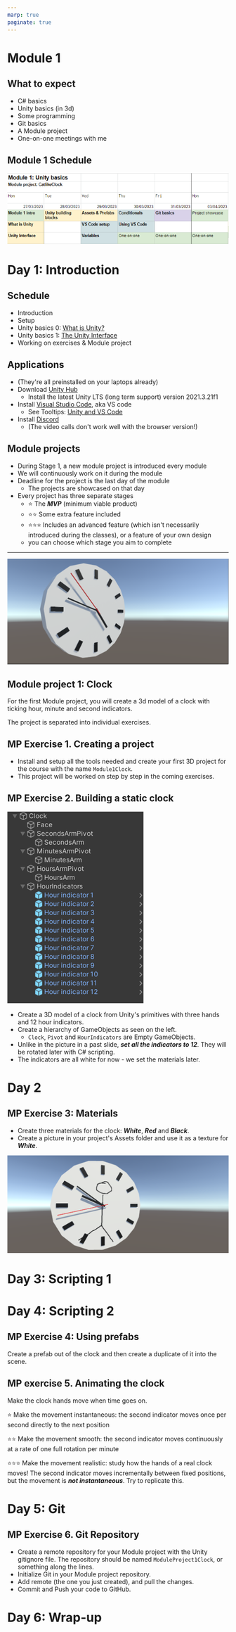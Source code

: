 ```yaml
---
marp: true
paginate: true
---
```

<!-- headingDivider: 3 -->
<!-- class: invert -->

# Module 1

## What to expect

* C# basics
* Unity basics (in 3d)
* Some programming
* Git basics
* A Module project
* One-on-one meetings with me

## Module 1 Schedule


<!-- | Day 1 | Day 2 | Day 3 | Day 4 | Day 5 | Day 6 | 
|-------|-------|-------|-------|-------|-------|
| 4.4. MA	| 5.4. TI	| 6.4. KE	| 7.4. TO	| 8.4. PE	| 11.4. MA	| 
| UB0: [What is Unity?](unity-basics/0-what-is-unity.md) | UB2: [Unity's Building Blocks](unity-basics/2-unity-building-blocks.md) | P1: [Variables and Conditionals](programming/1-variables-and-conditionals.md) | UB4: [Scripting Gameobjects](unity-basics/4-scripting-gameobjects.md) | PM1: [Git Basics](project-management/1-git-basics.md) | Module project & Wrap-up
| UB1: [The Unity Interface](unity-basics/1-the-unity-interface.md) | UB3: [Assets & Prefabs](unity-basics/3-assets-prefabs.md) | [The tools for success](https://www.businessoulu.com/en/events/game-team.html) (remote lecture) | P0: [Introduction to Game Programming](programming/0-game-programming.md)

--- -->
![width:1200px](imgs/stage1-module1.png)

# Day 1: Introduction

## Schedule

* Introduction
* Setup
* Unity basics 0: [What is Unity?](unity-basics/0-what-is-unity.md)
* Unity basics 1: [The Unity Interface](unity-basics/1-the-unity-interface.md)
* Working on exercises & Module project

## Applications

* (They're all preinstalled on your laptops already)
* Download [Unity Hub](https://unity3d.com/get-unity/download)
  * Install the latest Unity LTS (long term support) version 2021.3.21f1
* Install [Visual Studio Code](https://code.visualstudio.com/), aka VS code
  * See Tooltips: [Unity and VS Code](tooltips/vscode-setup.md)
* Install [Discord](https://discord.com/)
  * (The video calls don't work well with the browser version!)

## Module projects

* During Stage 1, a new module project is introduced every module
* We will continuously work on it during the module
* Deadline for the project is the last day of the module
  * The projects are showcased on that day
* Every project has three separate stages
  * ⭐ The ***MVP*** (minimum viable product)
  * ⭐⭐ Some extra feature included
  * ⭐⭐⭐ Includes an advanced feature (which isn't necessarily introduced during the classes), or a feature of your own design 
  * you can choose which stage you aim to complete 

---
<!-- _backgroundColor: #257179 -->
![3d clock](imgs/catlikeclock.png)

## Module project 1: Clock

<!-- _backgroundColor: #257179 -->
For the first Module project, you will create a 3d model of a clock with ticking hour, minute and second indicators.

The project is separated into individual exercises.


## MP Exercise 1. Creating a project
<!-- _backgroundColor: #257179 -->
* Install and setup all the tools needed and create your first 3D project for the course with the name `Module1Clock`.
* This project will be worked on step by step in the coming exercises.

## MP Exercise 2. Building a static clock
<!-- _backgroundColor: #257179 -->

![bg left:40%](imgs/clock-hierarchy.png)

* Create a 3D model of a clock from Unity's primitives with three hands and 12 hour indicators.
* Create a hierarchy of GameObjects as seen on the left.
  * `Clock`, `Pivot` and `HourIndicators` are Empty GameObjects. 
* Unlike in the picture in a past slide, ***set all the indicators to 12***. They will be rotated later with C# scripting.
* The indicators are all white for now - we set the materials later.

<!-- _footer: The hour indicator GameObjects are prefabs (blue), but you can disregard it for now. -->

# Day 2

## MP Exercise 3: Materials
<!-- _backgroundColor: #257179 -->
* Create three materials for the clock: ***White***, ***Red*** and ***Black***.
* Create a picture in your project's Assets folder and use it as a texture for ***White***.

![](imgs/clock-face-materials.png)
# Day 3: Scripting 1


# Day 4: Scripting 2

## MP Exercise 4: Using prefabs
<!-- _backgroundColor: #257179 -->
Create a prefab out of the clock and then create a duplicate of it into the scene.

## MP exercise 5. Animating the clock
<!-- _backgroundColor: #257179 -->
Make the clock hands move when time goes on.

⭐ Make the movement instantaneous: the second indicator moves once per second directly to the next position

⭐⭐ Make the movement smooth: the second indicator moves continuously at a rate of one full rotation per minute

⭐⭐⭐ Make the movement realistic: study how the hands of a real clock moves! The second indicator moves incrementally between fixed positions, but the movement is ***not instantaneous***. Try to replicate this. 

<!-- _footer: For more help, you can follow the [CatlikeCoding clock tutorial](https://catlikecoding.com/unity/tutorials/basics/game-objects-and-scripts/). -->

# Day 5: Git

<!-- * Morning
  * [Project management 1: Git Basics](project-management/1-git-basics.md)
* Afternoon
  * Working on the Module project
  * One-on-one meetings -->

## MP Exercise 6. Git Repository
<!-- _backgroundColor: #257179 -->

* Create a remote repository for your Module project with the Unity gitignore file. The repository should be named `ModuleProject1Clock`, or something along the lines.
* Initialize Git in your Module project repository.
* Add remote (the one you just created), and pull the changes.
* Commit and Push your code to GitHub.

# Day 6: Wrap-up

<!-- * Morning
  * Working on the Module project
  * One-on-one meetings
* Afternoon
  * Working on the Module project
  * 14:30 Module project presentations -->
